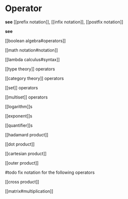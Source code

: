 # Operator

**see** [[prefix notation]], [[infix notation]], [[postfix notation]]

**see**

[[boolean algebra#operators]]

[[math notation#notation]]

[[lambda calculus#syntax]]

[[type theory]] operators

[[category theory]] operators

[[set]] operators

[[multiset]] operators

[[logarithm]]s

[[exponent]]s

[[quantifier]]s

[[hadamard product]]

[[dot product]]

[[cartesian product]]

[[outer product]]

#todo fix notation for the following operators

[[cross product]]

[[matrix#multiplication]]
